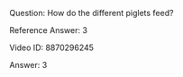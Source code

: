 Question: How do the different piglets feed?

Reference Answer: 3

Video ID: 8870296245

Answer: 3

